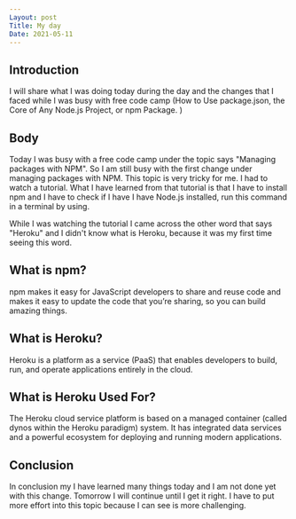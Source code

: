 ```yaml
---
Layout: post
Title: My day
Date: 2021-05-11
---
```


## Introduction

I will share what I was doing today during the day and the changes that I faced while I was busy with free code camp (How to Use package.json, the Core of Any Node.js Project, or npm Package.
)

## Body

Today I was busy with a free code camp under the topic says "Managing packages with NPM". So I am still busy with the first change under managing packages with NPM. This topic is very tricky for me. I had to watch a tutorial. What I have learned from that tutorial is that I have to install npm and I have to check if I have I have Node.js installed, run this command in a terminal by using.

While I was watching the tutorial I came across the other word that says "Heroku" and I didn't know what is Heroku, because it was my first time seeing this word.

## What is npm?

npm makes it easy for JavaScript developers to share and reuse code and makes it easy to update the code that you’re sharing, so you can build amazing things.

## What is Heroku?

Heroku is a platform as a service (PaaS) that enables developers to build, run, and operate applications entirely in the cloud.

## What is Heroku Used For?

The Heroku cloud service platform is based on a managed container (called dynos within the Heroku paradigm) system. It has integrated data services and a powerful ecosystem for deploying and running modern applications.

## Conclusion

In conclusion my I have learned many things today and I am not done yet with this change. Tomorrow I will continue until I get it right. I have to put more effort into this topic because I can see is more challenging.
